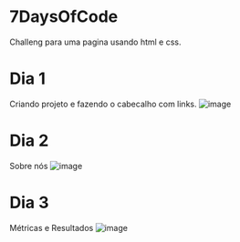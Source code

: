 # 7DaysOfCode
Challeng para uma pagina usando html e css.

# Dia 1
Criando projeto e fazendo o cabecalho com links.
![image](https://user-images.githubusercontent.com/61144266/173247831-6af9fb08-ccbe-4663-a810-9b5c542977ae.png)

# Dia 2
Sobre nós
![image](https://user-images.githubusercontent.com/61144266/173247854-349dffbe-ba76-4a5b-a0f3-3d9eec87f0b0.png)

# Dia 3
Métricas e Resultados
![image](https://user-images.githubusercontent.com/61144266/173247884-b96c0826-0be5-4371-be58-fea46571c9c1.png)
